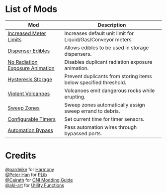 # List of Mods
|**Mod**|**Description**|
|---|---|
|[Increased Meter Limits](https://steamcommunity.com/sharedfiles/filedetails/?id=2839508628)|Increases default unit limit for Liquid/Gas/Conveyor meters.|
|[Dispenser Edibles](https://steamcommunity.com/sharedfiles/filedetails/?id=2839845786)|Allows edibles to be used in storage dispensers.|
|[No Radiation Exposure Animation](https://steamcommunity.com/sharedfiles/filedetails/?id=2843427720)|Disables duplicant radiation exposure animation.|
|[Hysteresis Storage](https://steamcommunity.com/sharedfiles/filedetails/?id=2875347670)|Prevent duplicants from storing items below specified threshold.|
|[Violent Volcanoes](https://steamcommunity.com/sharedfiles/filedetails/?id=2895288475)|Volcanoes emit dangerous rocks while erupting.|
|[Sweep Zones](https://steamcommunity.com/sharedfiles/filedetails/?id=2897886291)|Sweep zones automatically assign sweep errand to debris.|
|[Configurable Timers](https://steamcommunity.com/sharedfiles/filedetails/?id=2904048344)|Set current time for timer sensors.|
|[Automation Bypass](https://steamcommunity.com/sharedfiles/filedetails/?id=2906743782)|Pass automation wires through bypassed ports.|

# Credits
[@pardeike](https://github.com/pardeike) for [Harmony](https://github.com/pardeike/Harmony)  
[@Peter Han](https://github.com/peterhaneve) for [PLib](https://github.com/peterhaneve/ONIMods/tree/main/PLib)  
[@Cairath](https://github.com/Cairath) for [ONI Modding Guide](https://github.com/Cairath/Oxygen-Not-Included-Modding)  
[@aki-art](https://github.com/aki-art) for [Utility Functions](https://github.com/aki-art/ONI-Mods/tree/master/Futility)  
